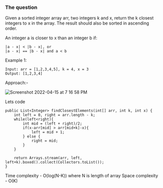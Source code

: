 ### The question

Given a sorted integer array arr, two integers k and x, return the k closest integers to x in the array. The result should also be sorted in ascending order.

An integer a is closer to x than an integer b if:

    |a - x| < |b - x|, or
    |a - x| == |b - x| and a < b

Example 1:

```
Input: arr = [1,2,3,4,5], k = 4, x = 3
Output: [1,2,3,4]
```

Approach:-

![Screenshot 2022-04-15 at 7 16 58 PM](https://user-images.githubusercontent.com/18497513/163578460-7c79a43e-c300-423d-ac5f-1fe729792511.png)

Lets code

```
public List<Integer> findClosestElements(int[] arr, int k, int x) {
    int left = 0, right = arr.length - k;
    while(left<right){
        int mid = (left + right)/2;
        if(x-arr[mid] > arr[mid+k]-x){
            left = mid + 1;
        } else {
            right = mid;
        }
    }

    return Arrays.stream(arr, left, left+k).boxed().collect(Collectors.toList());
}
```

Time complexity - O(log(N-K)) where N is length of array
Space complexity - O(K)

